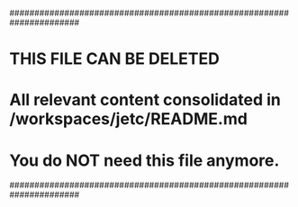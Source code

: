 ######################################################################
# THIS FILE CAN BE DELETED
# All relevant content consolidated in /workspaces/jetc/README.md
# You do NOT need this file anymore.
######################################################################

<!--
# File location diagram:
# jetc/                          <- Main project folder
# ├── buildx/                    <- Parent directory
# │   └── readme/                <- Current directory
# │       └── proposed-app-jetcrun-sh.md <- THIS FILE
# └── ...                        <- Other project files
#
# Description: Marked for deletion - content moved to main README.md
# Author: Mr K / GitHub Copilot
# COMMIT-TRACKING: UUID-20250424-230000-DOCCONSOL
-->
